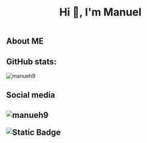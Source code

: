 <h1 align="center">Hi 👋, I'm Manuel</h1>
<img>
<br/>
<h2>About ME</h2>



<h2 align="left">GitHub stats:</h2>
<p><img align="center" src="https://github-readme-streak-stats.herokuapp.com/?user=manueh9&" alt="manueh9" /></p>



<h2>Social media<h2/>
<p align="left"> <img src="https://komarev.com/ghpvc/?username=manueh9&label=Profile%20views&color=0e75b6&style=flat" alt="manueh9" /> </p>
<p align="left"> <img alt="Static Badge" src="https://img.shields.io/badge/Linkedin%20-%20linkedin?style=plastic&logo=Linkedin&color=blue"/> </p>
